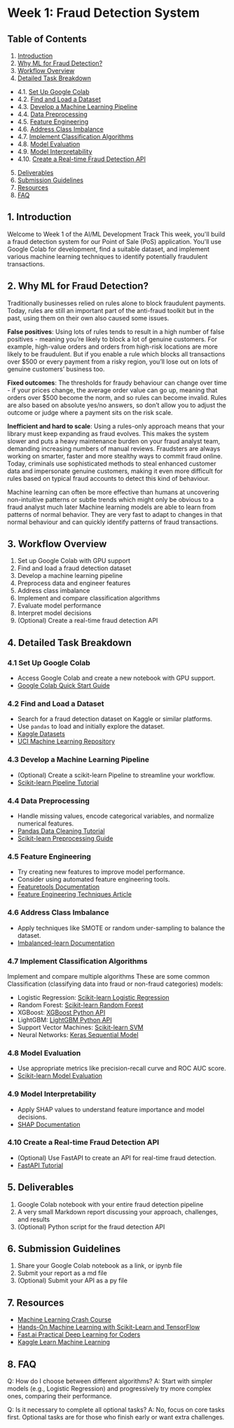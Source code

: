 # Week 1: Fraud Detection System

## Table of Contents
1. [Introduction](#introduction)
2. [Why ML for Fraud Detection?](#why-ml-for-fraud-detection)
3. [Workflow Overview](#workflow-overview)
4. [Detailed Task Breakdown](#detailed-task-breakdown)
- 4.1. [Set Up Google Colab](#41-set-up-google-colab)
- 4.2. [Find and Load a Dataset](#42-find-and-load-a-dataset)
- 4.3. [Develop a Machine Learning Pipeline](#43-develop-a-machine-learning-pipeline)
- 4.4. [Data Preprocessing](#44-data-preprocessing)
- 4.5. [Feature Engineering](#45-feature-engineering)
- 4.6. [Address Class Imbalance](#46-address-class-imbalance)
- 4.7. [Implement Classification Algorithms](#47-implement-classification-algorithms)
- 4.8. [Model Evaluation](#48-model-evaluation)
- 4.9. [Model Interpretability](#49-model-interpretability)
- 4.10. [Create a Real-time Fraud Detection API](#410-create-a-real-time-fraud-detection-api)
5. [Deliverables](#deliverables)
6. [Submission Guidelines](#submission-guidelines)
7. [Resources](#resources)
8. [FAQ](#faq)

## 1. Introduction

Welcome to Week 1 of the AI/ML Development Track This week, you'll build a fraud detection system for our Point of Sale (PoS) application. You'll use Google Colab for development, find a suitable dataset, and implement various machine learning techniques to identify potentially fraudulent transactions.

## 2. Why ML for Fraud Detection?

Traditionally businesses relied on rules alone to block fraudulent payments. Today, rules are still an important part of the anti-fraud toolkit but in the past, using them on their own also caused some issues.

**False positives**: Using lots of rules tends to result in a high number of false positives - meaning you’re likely to block a lot of genuine customers. For example, high-value orders and orders from high-risk locations are more likely to be fraudulent. But if you enable a rule which blocks all transactions over $500 or every payment from a risky region, you’ll lose out on lots of genuine customers’ business too.

**Fixed outcomes**: The thresholds for fraudy behaviour can change over time - if your prices change, the average order value can go up, meaning that orders over $500 become the norm, and so rules can become invalid. Rules are also based on absolute yes/no answers, so don’t allow you to adjust the outcome or judge where a payment sits on the risk scale.

**Inefficient and hard to scale**: Using a rules-only approach means that your library must keep expanding as fraud evolves. This makes the system slower and puts a heavy maintenance burden on your fraud analyst team, demanding increasing numbers of manual reviews. Fraudsters are always working on smarter, faster and more stealthy ways to commit fraud online. Today, criminals use sophisticated methods to steal enhanced customer data and impersonate genuine customers, making it even more difficult for rules based on typical fraud accounts to detect this kind of behaviour.

Machine learning can often be more effective than humans at uncovering non-intuitive patterns or subtle trends which might only be obvious to a fraud analyst much later Machine learning models are able to learn from patterns of normal behavior. They are very fast to adapt to changes in that normal behaviour and can quickly identify patterns of fraud transactions.

## 3. Workflow Overview

1. Set up Google Colab with GPU support
2. Find and load a fraud detection dataset
3. Develop a machine learning pipeline
4. Preprocess data and engineer features
5. Address class imbalance
6. Implement and compare classification algorithms
7. Evaluate model performance
8. Interpret model decisions
9. (Optional) Create a real-time fraud detection API

## 4. Detailed Task Breakdown

### 4.1 Set Up Google Colab

- Access Google Colab and create a new notebook with GPU support.
- [Google Colab Quick Start Guide](https://colab.research.google.com/notebooks/intro.ipynb)

### 4.2 Find and Load a Dataset

- Search for a fraud detection dataset on Kaggle or similar platforms.
- Use `pandas` to load and initially explore the dataset.
- [Kaggle Datasets](https://www.kaggle.com/datasets)
- [UCI Machine Learning Repository](https://archive.ics.uci.edu/ml/index.php)

### 4.3 Develop a Machine Learning Pipeline

- (Optional) Create a scikit-learn Pipeline to streamline your workflow.
- [Scikit-learn Pipeline Tutorial](https://machinelearningmastery.com/improve-machine-learning-results-with-data-transformation/)

### 4.4 Data Preprocessing

- Handle missing values, encode categorical variables, and normalize numerical features.
- [Pandas Data Cleaning Tutorial](https://towardsdatascience.com/data-cleaning-in-python-the-ultimate-guide-2020-c63b88bf0a0d)
- [Scikit-learn Preprocessing Guide](https://elitedatascience.com/scikit-learn-preprocessing-tutorial)

### 4.5 Feature Engineering

- Try creating new features to improve model performance.
- Consider using automated feature engineering tools.
- [Featuretools Documentation](https://docs.featuretools.com/)
- [Feature Engineering Techniques Article](https://towardsdatascience.com/feature-engineering-for-machine-learning-3a5e293a5114)

### 4.6 Address Class Imbalance

- Apply techniques like SMOTE or random under-sampling to balance the dataset.
- [Imbalanced-learn Documentation](https://imbalanced-learn.org/stable/)

### 4.7 Implement Classification Algorithms

Implement and compare multiple algorithms These are some common Classification (classifying data into fraud or non-fraud categories) models:

- Logistic Regression: [Scikit-learn Logistic Regression](https://realpython.com/logistic-regression-python/)
- Random Forest: [Scikit-learn Random Forest](https://towardsdatascience.com/random-forest-and-its-implementation-71824ced454f)
- XGBoost: [XGBoost Python API](https://towardsdatascience.com/xgboost-vs-lightgbm-which-one-to-use-and-when-3c683a35fe34)
- LightGBM: [LightGBM Python API](https://medium.com/@pushkarmandot/how-to-use-lightgbm-in-python-b31ba3e3ce81)
- Support Vector Machines: [Scikit-learn SVM](https://jakevdp.github.io/PythonDataScienceHandbook/05.07-support-vector-machines.html)
- Neural Networks: [Keras Sequential Model](https://machinelearningmastery.com/tutorial-first-neural-network-python-keras/)

### 4.8 Model Evaluation

- Use appropriate metrics like precision-recall curve and ROC AUC score.
- [Scikit-learn Model Evaluation](https://towardsdatascience.com/metrics-to-evaluate-your-machine-learning-algorithm-f10ba6e38234)

### 4.9 Model Interpretability

- Apply SHAP values to understand feature importance and model decisions.
- [SHAP Documentation](https://christophm.github.io/interpretable-ml-book/shap.html)

### 4.10 Create a Real-time Fraud Detection API

- (Optional) Use FastAPI to create an API for real-time fraud detection.
- [FastAPI Tutorial](https://amitness.com/2020/06/fastapi-machine-learning/)

## 5. Deliverables

1. Google Colab notebook with your entire fraud detection pipeline
2. A very small Markdown report discussing your approach, challenges, and results
3. (Optional) Python script for the fraud detection API

## 6. Submission Guidelines

1. Share your Google Colab notebook as a link, or ipynb file
2. Submit your report as a md file
3. (Optional) Submit your API as a py file

## 7. Resources

- [Machine Learning Crash Course](https://developers.google.com/machine-learning/crash-course)
- [Hands-On Machine Learning with Scikit-Learn and TensorFlow](https://www.oreilly.com/library/view/hands-on-machine-learning/9781492032632/)
- [Fast.ai Practical Deep Learning for Coders](https://course.fast.ai/)
- [Kaggle Learn Machine Learning](https://www.kaggle.com/learn/machine-learning)

## 8. FAQ

Q: How do I choose between different algorithms?
A: Start with simpler models (e.g., Logistic Regression) and progressively try more complex ones, comparing their performance.

Q: Is it necessary to complete all optional tasks?
A: No, focus on core tasks first. Optional tasks are for those who finish early or want extra challenges.
